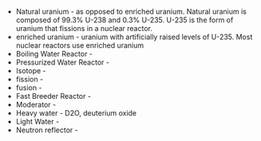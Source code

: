 * Natural uranium - as opposed to enriched uranium. Natural uranium is composed of 99.3% U-238 and 0.3% U-235. U-235 is the form of uranium that fissions in a nuclear reactor.
* enriched uranium - uranium with artificially raised levels of U-235. Most nuclear reactors use enriched uranium
* Boiling Water Reactor - 
* Pressurized Water Reactor - 
* Isotope - 
* fission - 
* fusion - 
* Fast Breeder Reactor - 
* Moderator -
* Heavy water - D2O, deuterium oxide
* Light Water - 
* Neutron reflector - 